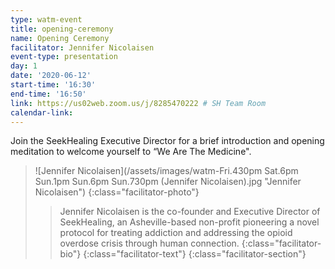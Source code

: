 ```yaml
---
type: watm-event
title: opening-ceremony
name: Opening Ceremony
facilitator: Jennifer Nicolaisen
event-type: presentation
day: 1
date: '2020-06-12'
start-time: '16:30'
end-time: '16:50'
link: https://us02web.zoom.us/j/8285470222 # SH Team Room
calendar-link:
---
```


Join the SeekHealing Executive Director for a brief introduction and opening meditation to welcome yourself to “We Are The Medicine".

> ![Jennifer Nicolaisen](/assets/images/watm-Fri.430pm Sat.6pm Sun.1pm Sun.6pm Sun.730pm (Jennifer Nicolaisen).jpg "Jennifer Nicolaisen")
> {:class="facilitator-photo"}
>
> > Jennifer Nicolaisen is the co-founder and Executive Director of SeekHealing, an Asheville-based non-profit pioneering a novel protocol for treating addiction and addressing the opioid overdose crisis through human connection.
> > {:class="facilitator-bio"}
> {:class="facilitator-text"}
{:class="facilitator-section"}
